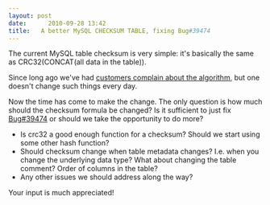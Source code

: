 ```yaml
---
layout: post
date:      2010-09-28 13:42
title:   A better MySQL CHECKSUM TABLE, fixing Bug#39474
---
```


The current MySQL table checksum is very simple: it's basically the same as
CRC32(CONCAT(all data in the table)).

Since long ago we've had <a href="http://bugs.mysql.com/39474">customers
complain about the algorithm</a>, but one doesn't change such things every
day.

Now the time has come to make the change. 
The only question is how much should the checksum formula be changed?
Is it sufficient to just fix <a href="http://bugs.mysql.com/39474">Bug#39474</a> or should we take the opportunity to do more?

* Is crc32 a good enough function for a checksum? Should we start using some other hash function?
* Should checksum change when table metadata changes? I.e. when you change
  the underlying data type? What about changing the table comment? Order of
columns in the table?
* Any other issues we should address along the way?

Your input is much appreciated!
